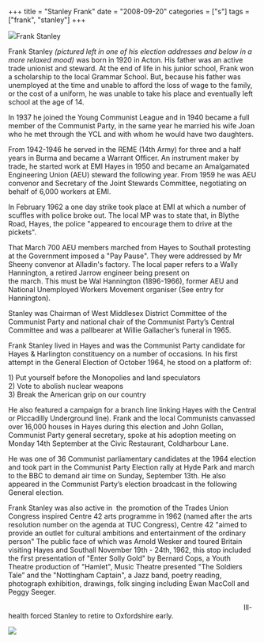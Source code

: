 +++
title = "Stanley Frank"
date = "2008-09-20"
categories = ["s"]
tags = ["frank", "stanley"]
+++

![](http://79.170.40.183/grahamstevenson.me.uk/images/stories/Stanley%20Frank.JPG)Frank Stanley

Frank Stanley _(pictured left in one of his election addresses and below in a more relaxed mood)_ was born in 1920 in Acton. His father was an active trade unionist and steward. At the end of life in his junior school, Frank won a scholarship to the local Grammar School. But, because his father was unemployed at the time and unable to afford the loss of wage to the family, or the cost of a uniform, he was unable to take his place and eventually left school at the age of 14.

In 1937 he joined the Young Communist League and in 1940 became a full member of the Communist Party, in the same year he married his wife Joan who he met through the YCL and with whom he would have two daughters.

From 1942-1946 he served in the REME (14th Army) for three and a half years in Burma and became a Warrant Officer. An instrument maker by trade, he started work at EMI Hayes in 1950 and became an Amalgamated Engineering Union (AEU) steward the following year. From 1959 he was AEU convenor and Secretary of the Joint Stewards Committee, negotiating on behalf of 6,000 workers at EMI.

In February 1962 a one day strike took place at EMI at which a number of scuffles with police broke out. The local MP was to state that, in Blythe Road, Hayes, the police "appeared to encourage them to drive at the pickets".

That March 700 AEU members marched from Hayes to Southall protesting at the Government imposed a "Pay Pause". They were addressed by Mr Sheeny convenor at Alladin's factory. The local paper refers to a Wally Hannington, a retired Jarrow engineer being present on  
the march. This must be Wal Hannington (1896-1966), former AEU and National Unemployed Workers Movement organiser (See entry for Hannington).

Stanley was Chairman of West Middlesex District Committee of the Communist Party and national chair of the Communist Party’s Central Committee and was a pallbearer at Willie Gallacher’s funeral in 1965.

Frank Stanley lived in Hayes and was the Communist Party candidate for Hayes & Harlington constituency on a number of occasions. In his first attempt in the General Election of October 1964, he stood on a platform of:

1) Put yourself before the Monopolies and land speculators  
2) Vote to abolish nuclear weapons  
3) Break the American grip on our country

He also featured a campaign for a branch line linking Hayes with the Central or Piccadilly Underground line). Frank and the local Communists canvassed over 16,000 houses in Hayes during this election and John Gollan, Communist Party general secretary, spoke at his adoption meeting on Monday 14th September at the Civic Restaurant, Coldharbour Lane.

He was one of 36 Communist parliamentary candidates at the 1964 election and took part in the Communist Party Election rally at Hyde Park and march to the BBC to demand air time on Sunday, September 13th. He also appeared in the Communist Party’s election broadcast in the following General election.

Frank Stanley was also active in  the promotion of the Trades Union Congress inspired Centre 42 arts programme in 1962 (named after the arts resolution number on the agenda at TUC Congress), Centre 42 "aimed to provide an outlet for cultural ambitions and entertainment of the ordinary person" The public face of which was Arnold Wesker and toured Britain visiting Hayes and Southall November 19th - 24th, 1962, this stop included the first presentation of "Enter Solly Gold" by Bernard Cops, a Youth Theatre production of "Hamlet", Music Theatre presented "The Soldiers Tale” and the "Nottingham Captain", a Jazz band, poetry reading, photograph exhibition, drawings, folk singing including Ewan MacColl and Peggy Seeger.

                                                                                                                         Ill-health forced Stanley to retire to Oxfordshire early. 

![](http://79.170.40.183/grahamstevenson.me.uk/images/stories/Stanley%20Frank%203.JPG)
